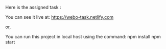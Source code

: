 Here is the assigned task :

You can see it live at:
https://webo-task.netlify.com

or,

You can run this project in local host using the command:
npm install
npm start
